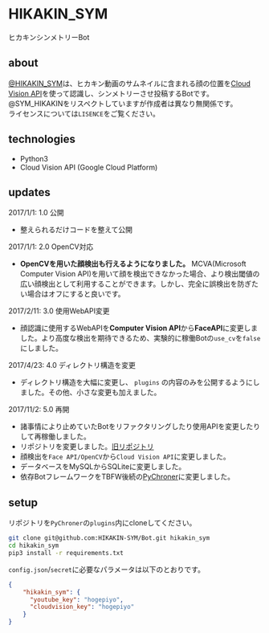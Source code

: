 # HIKAKIN_SYM

ヒカキンシンメトリーBot  

## about
[@HIKAKIN_SYM](https://twitter.com/@HIKAKIN_SYM)は、ヒカキン動画のサムネイルに含まれる顔の位置を[Cloud Vision API](https://cloud.google.com/vision/?hl=ja)を使って認識し、シンメトリーさせ投稿するBotです。<br>
@SYM_HIKAKINをリスペクトしていますが作成者は異なり無関係です。<br>
ライセンスについては`LISENCE`をご覧ください。

## technologies
- Python3
- Cloud Vision API (Google Cloud Platform)

## updates
2017/1/1: 1.0 公開<br>
- 整えられるだけコードを整えて公開

2017/1/1: 2.0 OpenCV対応<br>
- **OpenCVを用いた顔検出も行えるようになりました。** MCVA(Microsoft Computer Vision API)を用いて顔を検出できなかった場合、より検出閾値の広い顔検出として利用することができます。しかし、完全に誤検出を防ぎたい場合はオフにすると良いです。

2017/2/11: 3.0 使用WebAPI変更<br>
- 顔認識に使用するWebAPIを**Computer Vision API**から**FaceAPI**に変更しました。より高度な検出を期待できるため、実験的に稼働Botの`use_cv`を`false`にしました。

2017/4/23: 4.0 ディレクトリ構造を変更<br>
- ディレクトリ構造を大幅に変更し、 `plugins` の内容のみを公開するようにしました。その他、小さな変更も加えました。

2017/11/2: 5.0 再開<br>
- 諸事情により止めていたBotをリファクタリングしたり使用APIを変更したりして再稼働しました。
- リポジトリを変更しました。[旧リポジトリ](https://github.com/HIKAKIN-SYM/Bot_TBFW)
- 顔検出を`Face API/OpenCV`から`Cloud Vision API`に変更しました。
- データベースをMySQLからSQLiteに変更しました。
- 依存BotフレームワークをTBFW後続の[PyChroner](https://github.com/NephyProject/PyChroner)に変更しました。

## setup
リポジトリを`PyChroner`の`plugins`内にcloneしてください。<br>
```bash
git clone git@github.com:HIKAKIN-SYM/Bot.git hikakin_sym
cd hikakin_sym
pip3 install -r requirements.txt
```
`config.json`/`secret`に必要なパラメータは以下のとおりです。

```json
{
    "hikakin_sym": {
      "youtube_key": "hogepiyo",
      "cloudvision_key": "hogepiyo"
    }
}
```